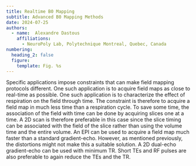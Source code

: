 ```yaml
---
title: Realtime B0 Mapping
subtitle: Advanced B0 Mapping Methods
date: 2024-07-25
authors:
  - name:  Alexandre Dastous
    affiliations:
      - NeuroPoly Lab, Polytechnique Montreal, Quebec, Canada
numbering:
  heading_2: false
  figure:
    template: Fig. %s
---
```


Specific applications impose constraints that can make field mapping protocols different. One such application is to acquire field maps as close to real-time as possible. One such application is to characterize the effect of respiration on the field through time. The constraint is therefore to acquire a field map in much less time than a respiration cycle. To save some time, the association of the field with time can be done by acquiring slices one at a time. A 2D scan is therefore preferable in this case since the slice timing can be associated with the field of the slice rather than using the volume time and the entire volume. An EPI can be used to acquire a field map much faster than a standard gradient-echo. However, as mentioned previously, the distortions might not make this a suitable solution. A 2D dual-echo gradient-echo can be used with minimum TR. Short TEs and RF pulses are also preferable to again reduce the TEs and the TR.
